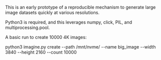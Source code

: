 This is an early prototype of a reproducible mechanism to generate large image datasets quickly at various resolutions.

Python3 is required, and this leverages numpy, click, PIL, and multiprocessing.pool.

A basic run to create 10000 4K images:

python3 imagine.py create --path /mnt/nvme/ --name big_image --width 3840 --height 2160 --count 10000